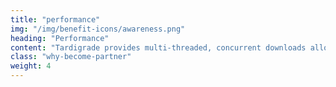 ```yaml
---
title: "performance"
img: "/img/benefit-icons/awareness.png"
heading: "Performance"
content: "Tardigrade provides multi-threaded, concurrent downloads allowing files to be downloaded 20% faster than Amazon S3."
class: "why-become-partner"
weight: 4
---
```

